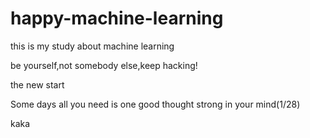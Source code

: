 # happy-machine-learning
this is my study about machine learning

be yourself,not somebody else,keep hacking!

the new start

Some days all you need is one good thought strong in your mind(1/28)

kaka

